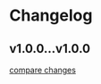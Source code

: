 # Changelog


## v1.0.0...v1.0.0

[compare changes](https://github.com/miggi92/home-assistant-config/compare/v1.0.0...v1.0.0)

